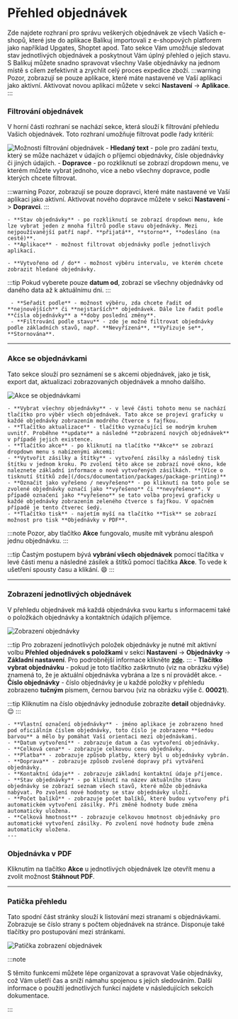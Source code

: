 ﻿---
sidebar_position: 1
---

# Přehled objednávek
Zde najdete rozhraní pro správu veškerých objednávek ze všech Vašich e-shopů, které jste do aplikace Balíkuj importovali z e-shopových platforem jako například Upgates, Shoptet apod. 
Tato sekce Vám umožňuje sledovat stav jednotlivých objednávek a
poskytnout Vám úplný přehled o jejich stavu.
S Balíkuj můžete snadno spravovat všechny Vaše objednávky na jednom místě s cílem zefektivnit a zrychlit celý proces expedice zboží.
:::warning
Pozor, zobrazují se pouze aplikace, které máte nastavené ve Vaší aplikaci jako aktivní. Aktivovat novou aplikaci můžete v sekci **Nastavení** -> **Aplikace**.
:::


### Filtrování objednávek
V horní části rozhraní se nachází sekce, která slouží k filtrování přehledu Vašich objednávek. Toto rozhraní umožňuje filtrovat podle řady kritérií:

![Možnosti filtrování objednávek](/img/order/overview/filters.png)
	- **Hledaný text** - pole pro zadání textu, který se může nacházet v údajích o příjemci objednávky, čísle objednávky či jiných údajích.
	- **Dopravce** - po rozkliknutí se zobrazí dropdown menu, ve kterém můžete vybrat jednoho, více a nebo všechny dopravce, podle kterých chcete filtrovat.

:::warning
	Pozor, zobrazují se pouze dopravci, které máte nastavené ve Vaší aplikaci jako aktivní. Aktivovat nového dopravce můžete v sekci **Nastavení** -> **Dopravci**.
:::

	- **Stav objednávky** - po rozkliknutí se zobrazí dropdown menu, kde lze vybrat jeden z mnoha filtrů podle stavu objednávky. Mezi nejpoužívanější patří např. **přijatá**, **storno**, **odesláno (na cestě)**.
	- **Aplikace** - možnost filtrovat objednávky podle jednotlivých aplikací.
	
	- **Vytvořeno od / do** - možnost výběru intervalu, ve kterém chcete zobrazit hledané objednávky.

:::tip
	Pokud vyberete pouze **datum od**, zobrazí se všechny objednávky od daného data až k aktuálnímu dni.
:::
	 
	 - **Seřadit podle** - možnost výběru, zda chcete řadit od **nejnovějších** či **nejstarších** objednávek. Dále lze řadit podle **čísla objednávky** a **doby poslední změny**.
	 - **Filtrování podle stavu** - zde je možné filtrovat objednávky podle základních stavů, např. **Nevyřízená**, **Vyřizuje se**, **Stornována**.
	 
---

### Akce se objednávkami
Tato sekce slouží pro seznámení se s akcemi objednávek, jako je tisk, export dat, aktualizaci zobrazovaných objednávek a mnoho dalšího.


![Akce se objednávkami](/img/order/overview/filter-actions.png)


	- **Vybrat všechny objednávky** - v levé části tohoto menu se nachází tlačítko pro výběr všech objednávek. Tato akce se projeví graficky u každé objednávky zobrazením modrého čtverce s fajfkou.
	- **Tlačítko aktualizace** - tlačítko vyznačující se modrým kruhem uvnitř. Proběhne **update** a následné **zobrazení nových objednávek** v případě jejich existence.
	- **Tlačítko akce** - po kliknutí na tlačítko **Akce** se zobrazí dropdown menu s nabízenými akcemi:
	- **Vytvořit zásilky a štítky** - vytvoření zásilky a následný tisk štítku v jednom kroku. Po zvolení této akce se zobrazí nové okno, kde naleznete základní informace o nově vytvořených zásilkách. **[Více o tisknutí štítků zde](/docs/documentation/packages/package-printing)**
	- **Označit jako vyřešeno / nevyřešeno** - po kliknutí na toto pole se zvolené objednávky označí jako **vyřešeno** či **nevyřešeno**. V případě označení jako **vyřešeno** se tato volba projeví graficky u každé objednávky zobrazením zeleného čtverce s fajfkou. V opačném případě je tento čtverec šedý.
	- **Tlačítko tisk** - najetím myší na tlačítko **Tisk** se zobrazí možnost pro tisk **Objednávky v PDF**.

:::note
Pozor, aby tlačítko **Akce** fungovalo, musíte mít vybránu alespoň jednu objednávku.
:::

:::tip
Častým postupem bývá **vybrání všech objednávek** pomocí tlačítka v levé části menu a následné zásilek a štítků pomocí tlačítka **Akce**. To vede k ušetření spousty času a klikání. :smile:
:::




---

### Zobrazení jednotlivých objednávek
V přehledu objednávek má každá objednávka svou kartu s informacemi také o položkách objednávky a kontaktních údajích příjemce.

![Zobrazení objednávky](/img/order/overview/order-single.png)

:::tip
Pro zobrazení jednotlivých položek objednávky je nutné mít aktivní volbu **Přehled objednávek s položkami** v sekci **Nastavení** -> **Objednávky** -> **Základní nastavení**. Pro podrobnější informace klikněte **[zde](/docs/documentation/settings/orders/order-settings).**
:::
	- **Tlačítko vybrat objednávku** - pokud je toto tlačítko zaškrtnuto (viz na obrázku výše) znamená to, že je aktuální objednávka vybrána a lze s ní provádět akce.
	- **Číslo objednávky** - číslo objednávky je u každé položky v přehledu zobrazeno **tučným** písmem, černou barvou (viz na obrázku výše č. **00021**).
	
:::tip
	Kliknutím na číslo objednávky jednoduše zobrazíte **detail** objednávky. :relieved:
:::
	
	- **Vlastní označení objednávky** - jméno aplikace je zobrazeno hned pod oficiálním číslem objednávky, toto číslo je zobrazeno **šedou barvou** a mělo by pomáhat Vaší orientaci mezi objednávkami.
	- **Datum vytvoření** - zobrazuje datum a čas vytvoření objednávky.
	- **Celková cena** - zobrazuje celkovou cenu objednávky.
	- **Platba** - zobrazuje způsob platby, který byl u objednávky vybrán.
	- **Doprava** - zobrazuje způsob zvolené dopravy při vytváření objednávky.
	- **Kontaktní údaje** - zobrazuje základní kontaktní údaje příjemce.
	- **Stav objednávky** - po kliknutí na název aktuálního stavu objednávky se zobrazí seznam všech stavů, které může objednávka nabývat. Po zvolení nové hodnoty se stav objednávky uloží.
	- **Počet balíků** - zobrazuje počet balíků, které budou vytvořeny při automatickém vytvoření zásilky. Při změně hodnoty bude změna automaticky uložena.
	- **Celková hmotnost** - zobrazuje celkovou hmotnost objednávky pro automatické vytvoření zásilky. Po zvolení nové hodnoty bude změna automaticky uložena.
	---


### Objednávka v PDF
Kliknutím na tlačítko **Akce** u jednotlivých objednávek lze otevřít menu a zvolit možnost **Stáhnout PDF**.

---

### Patička přehledu
Tato spodní část stránky slouží k listování mezi stranami s objednávkami. Zobrazuje se číslo strany s počtem objednávek na stránce. Disponuje také tlačítky pro postupování mezi stránkami.

![Patička zobrazení objednávek](/img/order/overview/footer-overview.png)




:::note

S těmito funkcemi můžete lépe organizovat a spravovat Vaše objednávky, což Vám ušetří čas a sníží námahu spojenou s jejich sledováním. Další informace o použití jednotlivých funkcí najdete v následujících sekcích dokumentace.

:::





